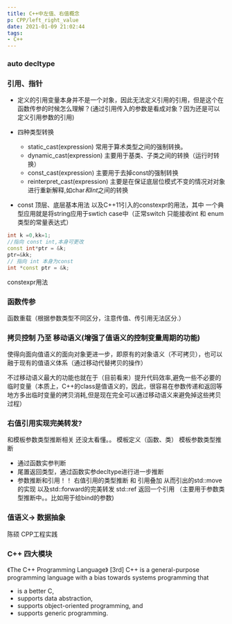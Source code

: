 ```yaml
---
title: C++中左值、右值概念
p: CPP/left_right_value
date: 2021-01-09 21:02:44
tags:
- C++
---
```


### auto decltype

### 引用、指针

<!--more-->

* 定义的引用变量本身并不是一个对象，因此无法定义引用的引用，但是这个在函数传参的时候怎么理解？(通过引用传入的参数是看成对象？因为还是可以定义引用参数的引用)

* 四种类型转换
  * static_cast<type>(expression) 常用于算术类型之间的强制转换。
  * dynamic_cast<type>(expression) 主要用于基类、子类之间的转换（运行时转换）
  * const_cast<type>(expression) 主要用于去掉const的强制转换
  * reinterpret_cast<type>(expression) 主要是在保证底层位模式不变的情况对对象进行重新解释,如char*和int*之间的转换


* const 顶层、底层基本用法 以及C++11引入的constexpr的用法，其中 一个典型应用就是将string应用于swtich case中（正常switch 只能接收int 和 enum类型的常量表达式）
```CPP
int k =0,kk=1;
//指向 const int,本身可更改
const int*ptr = &k;
ptr=&kk;
// 指向 int 本身为const
int *const ptr = &k;
```
constexpr用法

### 函数传参
函数重载（根据参数类型不同区分，注意传值、传引用无法区分.）

### 拷贝控制 乃至 移动语义(增强了值语义的控制变量周期的功能)
使得向面向值语义的面向对象更进一步，即原有的对象语义（不可拷贝），也可以融于现有的值语义体系（通过移动代替拷贝的操作）

不过移动语义最大的功能也就在于（目前看来）提升代码效率,避免一些不必要的临时变量（本质上，C++的class是值语义的，因此，很容易在参数传递和返回等地方多出临时变量的拷贝消耗,但是现在完全可以通过移动语义来避免掉这些拷贝过程）

### 右值引用实现完美转发?
和模板参数类型推断相关 还没太看懂。。
模板定义（函数、类）
模板参数类型推断
  * 通过函数实参判断
  * 尾置返回类型，通过函数实参decltype进行进一步推断
  * 参数推断和引用！！
    右值引用的类型推断 和 引用叠加 
    从而引出的std::move的实现
    以及std::forward的完美转发
std::ref 返回一个引用 （主要用于参数类型推断中。。比如用于给bind的参数) 

### 值语义-> 数据抽象

陈硕 CPP工程实践

### C++ 四大模块
《The C++ Programming Language》 [3rd]
C++ is a general-purpose programming language with a bias towards systems
programming that
* is a better C,
* supports data abstraction,
* supports object-oriented programming, and
* supports generic programming.







